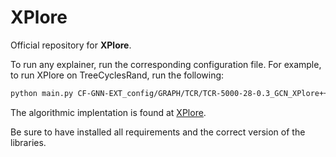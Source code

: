 # XPlore

Official repository for **XPlore**.

To run any explainer, run the corresponding configuration file.
For example, to run XPlore on TreeCyclesRand, run the following:
``` bash
python main.py CF-GNN-EXT_config/GRAPH/TCR/TCR-5000-28-0.3_GCN_XPlore++.jsonc
```

The algorithmic implentation is found at [XPlore](src/explainer/CF-GNNE.py).

Be sure to have installed all requirements and the correct version of the libraries.